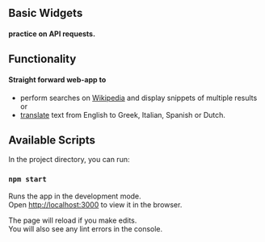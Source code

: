 ## Basic Widgets 
#### practice on API requests.
## Functionality
#### Straight forward web-app to 

* perform searches on [Wikipedia](https://en.wikipedia.org/wiki/Main_Page) and display snippets of multiple results or 
* [translate](https://translate.google.com/) text from English to Greek, Italian, Spanish or Dutch.

## Available Scripts

In the project directory, you can run:

### `npm start`

Runs the app in the development mode.\
Open [http://localhost:3000](http://localhost:3000) to view it in the browser.

The page will reload if you make edits.\
You will also see any lint errors in the console.
